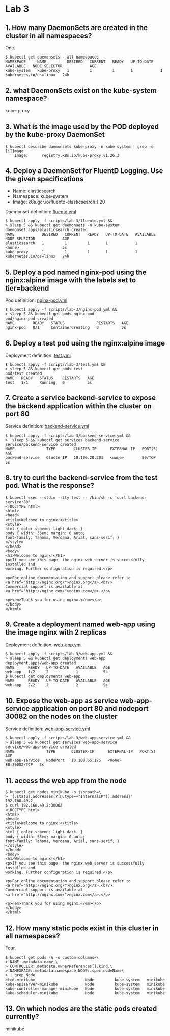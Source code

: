 # Lab 3
## 1. How many DaemonSets are created in the cluster in all namespaces?

One.

```console
$ kubectl get daemonsets --all-namespaces
NAMESPACE     NAME         DESIRED   CURRENT   READY   UP-TO-DATE   AVAILABLE   NODE SELECTOR            AGE
kube-system   kube-proxy   1         1         1       1            1           kubernetes.io/os=linux   24h
```

## 2. what DaemonSets exist on the kube-system namespace?

kube-proxy

## 3. What is the image used by the POD deployed by the kube-proxy DaemonSet

```console
$ kubectl describe daemonsets kube-proxy -n kube-system | grep -e [iI]mage
    Image:      registry.k8s.io/kube-proxy:v1.26.3
```

## 4. Deploy a DaemonSet for FluentD Logging. Use the given specifications

- Name: elasticsearch
- Namespace: kube-system
- Image: k8s.gcr.io/fluentd-elasticsearch:1.20

Daemonset definition: [fluentd.yml](./scripts/lab-3/fluentd.yml)

```console
$ kubectl apply -f scripts/lab-3/fluentd.yml &&
> sleep 5 && kubectl get daemonsets -n kube-system
daemonset.apps/elasticsearch created
NAME            DESIRED   CURRENT   READY   UP-TO-DATE   AVAILABLE   NODE SELECTOR            AGE
elasticsearch   1         1         1       1            1           <none>                   5s
kube-proxy      1         1         1       1            1           kubernetes.io/os=linux   24h
```

## 5. Deploy a pod named nginx-pod using the nginx:alpine image with the labels set to tier=backend

Pod definition: [nginx-pod.yml](./scripts/lab-3/nginx-pod.yml)

```console
$ kubectl apply -f scripts/lab-3/nginx-pod.yml &&
> sleep 5 && kubectl get pods nginx-pod
pod/nginx-pod created
NAME        READY   STATUS              RESTARTS   AGE
nginx-pod   0/1     ContainerCreating   0          5s
```

## 6. Deploy a test pod using the nginx:alpine image

Deployment definition: [test.yml](./scripts/lab-3/test.yml)

```console
$ kubectl apply -f scripts/lab-3/test.yml &&
> sleep 5 && kubectl get pods test
pod/test created
NAME   READY   STATUS    RESTARTS   AGE
test   1/1     Running   0          5s
```

## 7. Create a service backend-service to expose the backend application within the cluster on port 80

Service definition: [backend-service.yml](./scripts/lab-3/backend-service.yml)

```console
$ kubectl apply -f scripts/lab-3/backend-service.yml &&
>  sleep 5 && kubectl get services backend-service
service/backend-service created
NAME              TYPE        CLUSTER-IP      EXTERNAL-IP   PORT(S)   AGE
backend-service   ClusterIP   10.100.20.201   <none>        80/TCP    5s
```

## 8. try to curl the backend-service from the test pod. What is the response?

```console
$ kubectl exec --stdin --tty test -- /bin/sh -c 'curl backend-service:80'
<!DOCTYPE html>
<html>
<head>
<title>Welcome to nginx!</title>
<style>
html { color-scheme: light dark; }
body { width: 35em; margin: 0 auto;
font-family: Tahoma, Verdana, Arial, sans-serif; }
</style>
</head>
<body>
<h1>Welcome to nginx!</h1>
<p>If you see this page, the nginx web server is successfully installed and
working. Further configuration is required.</p>

<p>For online documentation and support please refer to
<a href="http://nginx.org/">nginx.org</a>.<br/>
Commercial support is available at
<a href="http://nginx.com/">nginx.com</a>.</p>

<p><em>Thank you for using nginx.</em></p>
</body>
</html>
```

## 9. Create a deployment named web-app using the image nginx with 2 replicas

Deployment definition: [web-app.yml](./scripts/lab-3/web-app.yml)

```console
$ kubectl apply -f scripts/lab-3/web-app.yml &&
> sleep 5 && kubectl get deployments web-app
deployment.apps/web-app created
NAME      READY   UP-TO-DATE   AVAILABLE   AGE
web-app   1/2     2            1           5s
$ kubectl get deployments web-app
NAME      READY   UP-TO-DATE   AVAILABLE   AGE
web-app   2/2     2            2           9s
```

## 10. Expose the web-app as service web-app-service application on port 80 and nodeport 30082 on the nodes on the cluster

Service definition: [web-app-service.yml](./scripts/lab-3/web-app-service.yml)

```console
$ kubectl apply -f scripts/lab-3/web-app-service.yml &&
> sleep 5 && kubectl get services web-app-service
service/web-app-service created
NAME              TYPE       CLUSTER-IP      EXTERNAL-IP   PORT(S)        AGE
web-app-service   NodePort   10.108.65.175   <none>        80:30082/TCP   5s
```

## 11. access the web app from the node

```console
$ kubectl get nodes minikube -o jsonpath=\
> '{.status.addresses[?(@.type=="InternalIP")].address}'
192.168.49.2
$ curl 192.168.49.2:30082
<!DOCTYPE html>
<html>
<head>
<title>Welcome to nginx!</title>
<style>
html { color-scheme: light dark; }
body { width: 35em; margin: 0 auto;
font-family: Tahoma, Verdana, Arial, sans-serif; }
</style>
</head>
<body>
<h1>Welcome to nginx!</h1>
<p>If you see this page, the nginx web server is successfully installed and
working. Further configuration is required.</p>

<p>For online documentation and support please refer to
<a href="http://nginx.org/">nginx.org</a>.<br/>
Commercial support is available at
<a href="http://nginx.com/">nginx.com</a>.</p>

<p><em>Thank you for using nginx.</em></p>
</body>
</html>
```

## 12. How many static pods exist in this cluster in all namespaces?

Four.

```console
$ kubectl get pods -A -o custom-columns=\
> NAME:.metadata.name,\
> CONTROLLER:.metadata.ownerReferences[].kind,\
> NAMESPACE:.metadata.namespace,NODE:.spec.nodeName\
> | grep Node
etcd-minikube                      Node         kube-system   minikube
kube-apiserver-minikube            Node         kube-system   minikube
kube-controller-manager-minikube   Node         kube-system   minikube
kube-scheduler-minikube            Node         kube-system   minikube
```

## 13. On which nodes are the static pods created currently?

minikube
